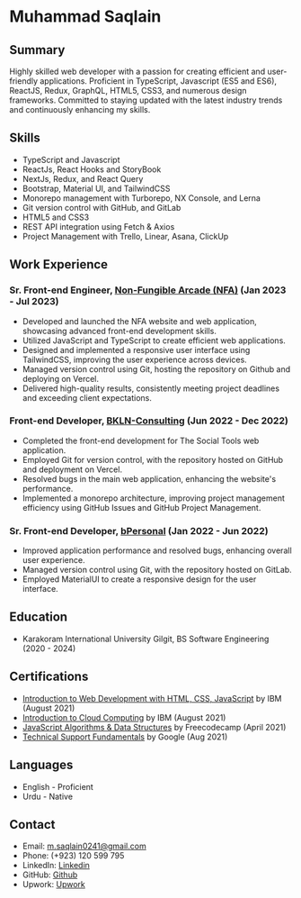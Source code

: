 # Muhammad Saqlain

## Summary 
Highly skilled web developer with a passion for creating efficient and user-friendly applications. Proficient in TypeScript, Javascript (ES5 and ES6), ReactJS, Redux, GraphQL, HTML5, CSS3, and numerous design frameworks. Committed to staying updated with the latest industry trends and continuously enhancing my skills.

## Skills
* TypeScript and Javascript
* ReactJs, React Hooks and StoryBook
* NextJs, Redux, and React Query  
* Bootstrap, Material UI, and TailwindCSS
* Monorepo management with Turborepo, NX Console, and Lerna
* Git version control with GitHub, and GitLab
* HTML5 and CSS3
* REST API integration using Fetch & Axios
* Project Management with Trello, Linear, Asana, ClickUp

## Work Experience
### Sr. Front-end Engineer, [Non-Fungible Arcade (NFA)](https://www.nfa.gg) (Jan 2023 - Jul 2023)
* Developed and launched the NFA website and web application, showcasing advanced front-end development skills.
* Utilized JavaScript and TypeScript to create efficient web applications.
* Designed and implemented a responsive user interface using TailwindCSS, improving the user experience across devices.
* Managed version control using Git, hosting the repository on Github and deploying on Vercel.
* Delivered high-quality results, consistently meeting project deadlines and exceeding client expectations.

### Front-end Developer, [BKLN-Consulting](https://thesocialtools.com/) (Jun 2022 - Dec 2022)
* Completed the front-end development for The Social Tools web application.
* Employed Git for version control, with the repository hosted on GitHub and deployment on Vercel.
* Resolved bugs in the main web application, enhancing the website's performance.
* Implemented a monorepo architecture, improving project management efficiency using GitHub Issues and GitHub Project Management.

### Sr. Front-end Developer, [bPersonal](https://www.bpersonal.ai) (Jan 2022 - Jun 2022)
* Improved application performance and resolved bugs, enhancing overall user experience.
* Managed version control using Git, with the repository hosted on GitLab.
* Employed MaterialUI to create a responsive design for the user interface.

## Education
* Karakoram International University Gilgit, BS Software Engineering (2020 - 2024)

## Certifications
* [Introduction to Web Development with HTML, CSS, JavaScript](https://www.coursera.org/account/accomplishments/certificate/XPN4QMHSXUB8) by IBM (August 2021)
* [Introduction to Cloud Computing](https://www.coursera.org/account/accomplishments/certificate/M2UP2XZAC92P) by IBM (August 2021)
* [JavaScript Algorithms & Data Structures](https://www.freecodecamp.org/certification/fccc1a4b202-7d08-4820-8d5f-7678646e3075/javascript-algorithms-and-data-structures) by Freecodecamp (April 2021)
* [Technical Support Fundamentals](https://www.coursera.org/account/accomplishments/certificate/MLWPPWFULSH6) by Google (Aug 2021)

## Languages
* English - Proficient 
* Urdu - Native

## Contact 
* Email: m.saqlain0241@gmail.com
* Phone: (+923) 120 599 795
* LinkedIn: [Linkedin](https://www.linkedin.com/in/muhammad-saqlain-882401230/)
* GitHub: [Github](https://github.com/m-saqlain024)
* Upwork: [Upwork](https://www.upwork.com/freelancers/~01e4e6213b1eb39d53)
